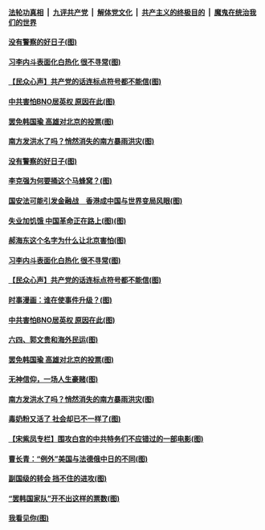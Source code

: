 

####  [法轮功真相](../../../../basic/blob/master/README.md?t=06112301) &nbsp;|&nbsp; [九评共产党](../../../../9ping.md/blob/master/README.md?t=06112301) &nbsp;|&nbsp; [解体党文化](../../../../jtdwh.md/blob/master/README.md?t=06112301)  &nbsp;|&nbsp; [共产主义的终极目的](../../../../gczydzjmd.md/blob/master/README.md?t=06112301) &nbsp;|&nbsp; [魔鬼在统治我们的世界](../../../../mgztzwmdsj.md/blob/master/README.md?t=06112301) 

#### [没有警察的好日子(图)](../pages/p4/936178.md?t=06112301) 

#### [习李内斗表面化白热化 很不寻常(图)](../pages/p4/936149.md?t=06112301) 

#### [【民众心声】共产党的话连标点符号都不能信(图)](../pages/p4/936013.md?t=06112301) 

#### [中共害怕BNO居英权 原因在此(图)](../pages/p4/936043.md?t=06112301) 

#### [罢免韩国瑜 高雄对北京的投票(图)](../pages/p4/936039.md?t=06112301) 

#### [南方发洪水了吗？悄然消失的南方暴雨洪灾(图)](../pages/p4/936037.md?t=06112301) 

#### [没有警察的好日子(图)](../pages/p4/936178.md?t=06112301) 

#### [李克强为何要捅这个马蜂窝？(图)](../pages/p4/936163.md?t=06112301) 

#### [国安法可能引发金融战　香港成中国与世界变局风眼(图)](../pages/p4/936161.md?t=06112301) 

#### [失业加饥饿 中国革命正在路上(图)(图)](../pages/p4/936154.md?t=06112301) 

#### [郝海东这个名字为什么让北京害怕(图)](../pages/p4/936152.md?t=06112301) 

#### [习李内斗表面化白热化 很不寻常(图)](../pages/p4/936149.md?t=06112301) 

#### [【民众心声】共产党的话连标点符号都不能信(图)](../pages/p4/936013.md?t=06112301) 

#### [时事漫画：谁在使事件升级？(图)](../pages/p4/936068.md?t=06112301) 

#### [中共害怕BNO居英权 原因在此(图)](../pages/p4/936043.md?t=06112301) 

#### [六四、郭文贵和海外民运(图)](../pages/p4/936053.md?t=06112301) 

#### [罢免韩国瑜 高雄对北京的投票(图)](../pages/p4/936039.md?t=06112301) 

#### [无神信仰，一场人生豪赌(图)](../pages/p4/936050.md?t=06112301) 

#### [南方发洪水了吗？悄然消失的南方暴雨洪灾(图)](../pages/p4/936037.md?t=06112301) 

#### [毒奶粉又活了 社会却已不一样了(图)](../pages/p4/936047.md?t=06112301) 


#### [【宋紫凤专栏】围攻白宫的中共特务们不应错过的一部电影(图)](../pages/p4/936022.md?t=06112301) 

#### [曹长青：“例外”美国与法德俄中日的不同(图)](../pages/p4/936024.md?t=06112301) 

#### [副国级的转会 挡不住的进攻(图)](../pages/p4/935944.md?t=06112301) 

#### [“罢韩国家队”开不出这样的票数(图)](../pages/p4/935936.md?t=06112301) 

#### [我看见你(图)](../pages/p4/935932.md?t=06112301) 

